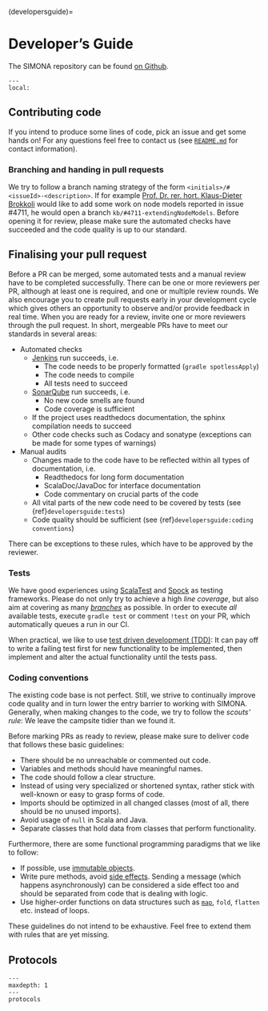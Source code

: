 (developersguide)=

# Developer’s Guide

The SIMONA repository can be found [on Github](https://github.com/ie3-institute/simona).

```{contents}
---
local:
```

## Contributing code

If you intend to produce some lines of code, pick an issue and get some hands on! For any questions feel
free to contact us (see [`README.md`](https://github.com/ie3-institute/simona/blob/dev/README.md) for contact information).

### Branching and handing in pull requests

We try to follow a branch naming strategy of the form `<initials>/#<issueId>-<description>`.
If for example [Prof. Dr. rer. hort. Klaus-Dieter Brokkoli](https://www.instagram.com/prof_broccoli/) would like to add some work on node models reported in issue #4711, he would open a branch `kb/#4711-extendingNodeModels`.
Before opening it for review, please make sure the automated checks have succeeded and the code quality is up to our standard.

## Finalising your pull request

Before a PR can be merged, some automated tests and a manual review have to be completed successfully.
There can be one or more reviewers per PR, although at least one is required, and one or multiple review rounds.
We also encourage you to create pull requests early in your development cycle which gives others an opportunity to observe and/or provide feedback in real time. 
When you are ready for a review, invite one or more reviewers through the pull request.
In short, mergeable PRs have to meet our standards in several areas:
- Automated checks
  - [Jenkins](https://simona.ie3.e-technik.tu-dortmund.de/ci/job/ie3-institute/job/simona/) run succeeds, i.e. 
    - The code needs to be properly formatted (`gradle spotlessApply`)
    - The code needs to compile
    - All tests need to succeed
  - [SonarQube](https://simona.ie3.e-technik.tu-dortmund.de/sonar/dashboard?id=edu.ie3%3Asimona) run succeeds, i.e. 
    - No new code smells are found 
    - Code coverage is sufficient
  - If the project uses readthedocs documentation, the sphinx compilation needs to succeed
  - Other code checks such as Codacy and sonatype (exceptions can be made for some types of warnings)
- Manual audits
  - Changes made to the code have to be reflected within all types of documentation, i.e.
    - Readthedocs for long form documentation
    - ScalaDoc/JavaDoc for interface documentation
    - Code commentary on crucial parts of the code
  - All vital parts of the new code need to be covered by tests (see {ref}`developersguide:tests`)
  - Code quality should be sufficient (see {ref}`developersguide:coding conventions`)

There can be exceptions to these rules, which have to be approved by the reviewer.

### Tests

We have good experiences using [ScalaTest](https://www.scalatest.org/) and [Spock](http://spockframework.org/) as testing frameworks.
Please do not only try to achieve a high _line coverage_, but also aim at covering as many [_branches_](https://en.wikipedia.org/wiki/Code_coverage) as possible.
In order to execute _all_ available tests, execute `gradle test` or comment `!test` on your PR, which automatically queues a run in our CI.

When practical, we like to use [test driven development (TDD)](https://www.guru99.com/test-driven-development.html):
It can pay off to write a failing test first for new functionality to be implemented, then implement and alter the actual functionality until the tests pass.

### Coding conventions

The existing code base is not perfect. Still, we strive to continually improve code quality and in turn lower the entry barrier to working with SIMONA.
Generally, when making changes to the code, we try to follow the _scouts' rule_: We leave the campsite tidier than we found it.

Before marking PRs as ready to review, please make sure to deliver code that follows these basic guidelines:
- There should be no unreachable or commented out code.
- Variables and methods should have meaningful names.
- The code should follow a clear structure.
- Instead of using very specialized or shortened syntax, rather stick with well-known or easy to grasp forms of code.
- Imports should be optimized in all changed classes (most of all, there should be no unused imports).
- Avoid usage of `null` in Scala and Java.
- Separate classes that hold data from classes that perform functionality.

Furthermore, there are some functional programming paradigms that we like to follow:
- If possible, use [immutable objects](https://en.wikipedia.org/wiki/Immutable_object).
- Write pure methods, avoid [side effects](https://en.wikipedia.org/wiki/Side_effect_(computer_science)). Sending a message (which happens asynchronously) can be considered a side effect too and should be separated from code that is dealing with logic.
- Use higher-order functions on data structures such as [`map`](https://en.wikipedia.org/wiki/Map_(higher-order_function)), `fold`, `flatten` etc. instead of loops.

These guidelines do not intend to be exhaustive. Feel free to extend them with rules that are yet missing.

## Protocols

```{toctree}
---
maxdepth: 1
---
protocols
```
